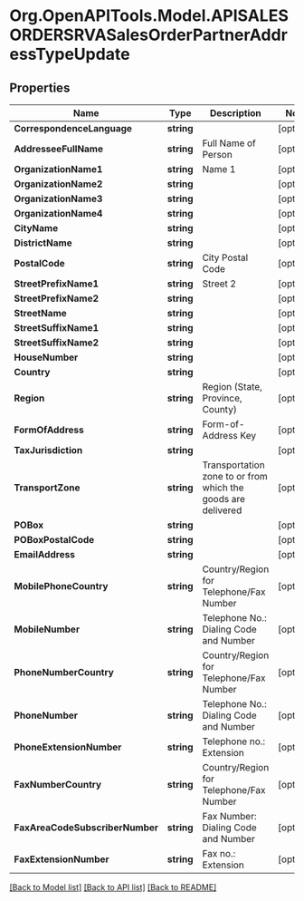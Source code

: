# Org.OpenAPITools.Model.APISALESORDERSRVASalesOrderPartnerAddressTypeUpdate

## Properties

Name | Type | Description | Notes
------------ | ------------- | ------------- | -------------
**CorrespondenceLanguage** | **string** |  | [optional] 
**AddresseeFullName** | **string** | Full Name of Person | [optional] 
**OrganizationName1** | **string** | Name 1 | [optional] 
**OrganizationName2** | **string** |  | [optional] 
**OrganizationName3** | **string** |  | [optional] 
**OrganizationName4** | **string** |  | [optional] 
**CityName** | **string** |  | [optional] 
**DistrictName** | **string** |  | [optional] 
**PostalCode** | **string** | City Postal Code | [optional] 
**StreetPrefixName1** | **string** | Street 2 | [optional] 
**StreetPrefixName2** | **string** |  | [optional] 
**StreetName** | **string** |  | [optional] 
**StreetSuffixName1** | **string** |  | [optional] 
**StreetSuffixName2** | **string** |  | [optional] 
**HouseNumber** | **string** |  | [optional] 
**Country** | **string** |  | [optional] 
**Region** | **string** | Region (State, Province, County) | [optional] 
**FormOfAddress** | **string** | Form-of-Address Key | [optional] 
**TaxJurisdiction** | **string** |  | [optional] 
**TransportZone** | **string** | Transportation zone to or from which the goods are delivered | [optional] 
**POBox** | **string** |  | [optional] 
**POBoxPostalCode** | **string** |  | [optional] 
**EmailAddress** | **string** |  | [optional] 
**MobilePhoneCountry** | **string** | Country/Region for Telephone/Fax Number | [optional] 
**MobileNumber** | **string** | Telephone No.: Dialing Code and Number | [optional] 
**PhoneNumberCountry** | **string** | Country/Region for Telephone/Fax Number | [optional] 
**PhoneNumber** | **string** | Telephone No.: Dialing Code and Number | [optional] 
**PhoneExtensionNumber** | **string** | Telephone no.: Extension | [optional] 
**FaxNumberCountry** | **string** | Country/Region for Telephone/Fax Number | [optional] 
**FaxAreaCodeSubscriberNumber** | **string** | Fax Number: Dialing Code and Number | [optional] 
**FaxExtensionNumber** | **string** | Fax no.: Extension | [optional] 

[[Back to Model list]](../README.md#documentation-for-models) [[Back to API list]](../README.md#documentation-for-api-endpoints) [[Back to README]](../README.md)

